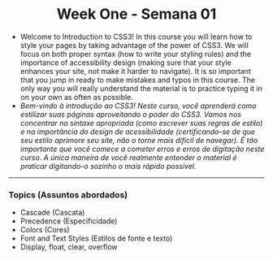 <h1 align="center">Week One - Semana 01</h1>

<ul>
    <li>
      Welcome to Introduction to CSS3! In this course you will learn how to style your pages by taking advantage of the power of CSS3. We will focus on both proper syntax (how to write your styling rules) and the importance of accessibility design (making sure that your style enhances your site, not make it harder to navigate). It is so important that you jump in ready to make mistakes and typos in this course. The only way you will really understand the material is to practice typing it in on your own as often as possible.
    </li>
    <li><em>
      Bem-vindo à introdução ao CSS3! Neste curso, você aprenderá como estilizar suas páginas aproveitando o poder do CSS3. Vamos nos concentrar na sintaxe apropriada (como escrever suas regras de estilo) e na importância do design de acessibilidade (certificando-se de que seu estilo aprimore seu site, não o torne mais difícil de navegar). É tão importante que você comece a cometer erros e erros de digitação neste curso. A única maneira de você realmente entender o material é praticar digitando-o sozinho o mais rápido possível.    </em></li>
</ul>

<hr>

<h3>Topics (Assuntos abordados)</h3>

   <ul>
    <li>Cascade (Cascata)</li>
    <li>Precedence (Especificidade)</li>
    <li>Colors (Cores)</li>
    <li>Font and Text Styles (Estilos de fonte e texto)</li>
    <li>Display, float, clear, overflow</li>
  </ul>
